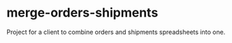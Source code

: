 # merge-orders-shipments
Project for a client to combine orders and shipments spreadsheets into one.
